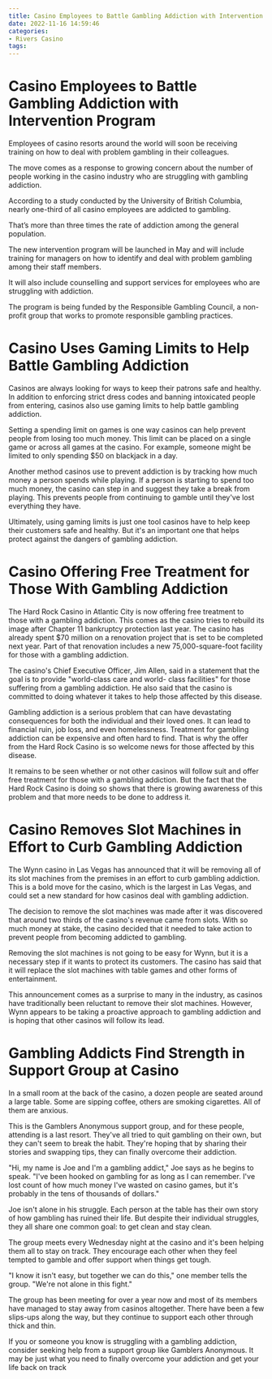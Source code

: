 ```yaml
---
title: Casino Employees to Battle Gambling Addiction with Intervention Program
date: 2022-11-16 14:59:46
categories:
- Rivers Casino
tags:
---
```



#  Casino Employees to Battle Gambling Addiction with Intervention Program

Employees of casino resorts around the world will soon be receiving training on how to deal with problem gambling in their colleagues.

The move comes as a response to growing concern about the number of people working in the casino industry who are struggling with gambling addiction.

According to a study conducted by the University of British Columbia, nearly one-third of all casino employees are addicted to gambling.

That’s more than three times the rate of addiction among the general population.

The new intervention program will be launched in May and will include training for managers on how to identify and deal with problem gambling among their staff members.

It will also include counselling and support services for employees who are struggling with addiction.

The program is being funded by the Responsible Gambling Council, a non-profit group that works to promote responsible gambling practices.

#  Casino Uses Gaming Limits to Help Battle Gambling Addiction

Casinos are always looking for ways to keep their patrons safe and healthy. In addition to enforcing strict dress codes and banning intoxicated people from entering, casinos also use gaming limits to help battle gambling addiction.

Setting a spending limit on games is one way casinos can help prevent people from losing too much money. This limit can be placed on a single game or across all games at the casino. For example, someone might be limited to only spending $50 on blackjack in a day.

Another method casinos use to prevent addiction is by tracking how much money a person spends while playing. If a person is starting to spend too much money, the casino can step in and suggest they take a break from playing. This prevents people from continuing to gamble until they've lost everything they have.

Ultimately, using gaming limits is just one tool casinos have to help keep their customers safe and healthy. But it's an important one that helps protect against the dangers of gambling addiction.

#  Casino Offering Free Treatment for Those With Gambling Addiction

The Hard Rock Casino in Atlantic City is now offering free treatment to those with a gambling addiction. This comes as the casino tries to rebuild its image after Chapter 11 bankruptcy protection last year. The casino has already spent $70 million on a renovation project that is set to be completed next year. Part of that renovation includes a new 75,000-square-foot facility for those with a gambling addiction.

The casino's Chief Executive Officer, Jim Allen, said in a statement that the goal is to provide "world-class care and world- class facilities" for those suffering from a gambling addiction. He also said that the casino is committed to doing whatever it takes to help those affected by this disease.

Gambling addiction is a serious problem that can have devastating consequences for both the individual and their loved ones. It can lead to financial ruin, job loss, and even homelessness. Treatment for gambling addiction can be expensive and often hard to find. That is why the offer from the Hard Rock Casino is so welcome news for those affected by this disease.

It remains to be seen whether or not other casinos will follow suit and offer free treatment for those with a gambling addiction. But the fact that the Hard Rock Casino is doing so shows that there is growing awareness of this problem and that more needs to be done to address it.

#  Casino Removes Slot Machines in Effort to Curb Gambling Addiction

The Wynn casino in Las Vegas has announced that it will be removing all of its slot machines from the premises in an effort to curb gambling addiction. This is a bold move for the casino, which is the largest in Las Vegas, and could set a new standard for how casinos deal with gambling addiction.

The decision to remove the slot machines was made after it was discovered that around two thirds of the casino's revenue came from slots. With so much money at stake, the casino decided that it needed to take action to prevent people from becoming addicted to gambling.

Removing the slot machines is not going to be easy for Wynn, but it is a necessary step if it wants to protect its customers. The casino has said that it will replace the slot machines with table games and other forms of entertainment.

This announcement comes as a surprise to many in the industry, as casinos have traditionally been reluctant to remove their slot machines. However, Wynn appears to be taking a proactive approach to gambling addiction and is hoping that other casinos will follow its lead.

#  Gambling Addicts Find Strength in Support Group at Casino

In a small room at the back of the casino, a dozen people are seated around a large table. Some are sipping coffee, others are smoking cigarettes. All of them are anxious.

This is the Gamblers Anonymous support group, and for these people, attending is a last resort. They've all tried to quit gambling on their own, but they can't seem to break the habit. They're hoping that by sharing their stories and swapping tips, they can finally overcome their addiction.

"Hi, my name is Joe and I'm a gambling addict," Joe says as he begins to speak. "I've been hooked on gambling for as long as I can remember. I've lost count of how much money I've wasted on casino games, but it's probably in the tens of thousands of dollars."

Joe isn't alone in his struggle. Each person at the table has their own story of how gambling has ruined their life. But despite their individual struggles, they all share one common goal: to get clean and stay clean.

The group meets every Wednesday night at the casino and it's been helping them all to stay on track. They encourage each other when they feel tempted to gamble and offer support when things get tough.

"I know it isn't easy, but together we can do this," one member tells the group. "We're not alone in this fight."

The group has been meeting for over a year now and most of its members have managed to stay away from casinos altogether. There have been a few slips-ups along the way, but they continue to support each other through thick and thin.

If you or someone you know is struggling with a gambling addiction, consider seeking help from a support group like Gamblers Anonymous. It may be just what you need to finally overcome your addiction and get your life back on track